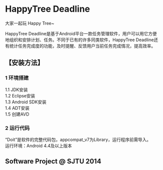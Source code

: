 HappyTree Deadline
============================================================

<p>大家一起玩 Happy Tree~</p>
<p>HappyTree Deadline是基于Android平台一款任务管理软件，用户可以用它方便地组织和安排计划、任务。不同于已有的许多同类软件，HappyTree Deadline还有统计任务完成度的功能，及时提醒、反馈用户当前任务完成情况，提高效率。</p>

<h2>【安装方法】</h2>
<h3>1 环境搭建</h3>
1.1    JDK安装<br>
1.2    Eclipse安装<br>
1.3    Android SDK安装<br>
1.4    ADT安装<br>
1.5    创建AVD<br>

<h3>2 运行代码</h3>
“Doit”是软件的完整代码包，appcompat_v7为Library，运行程序前需导入。<br>
运行环境：Android 4.4及以上版本<br>

<h2>Software Project @ SJTU 2014</h2>


